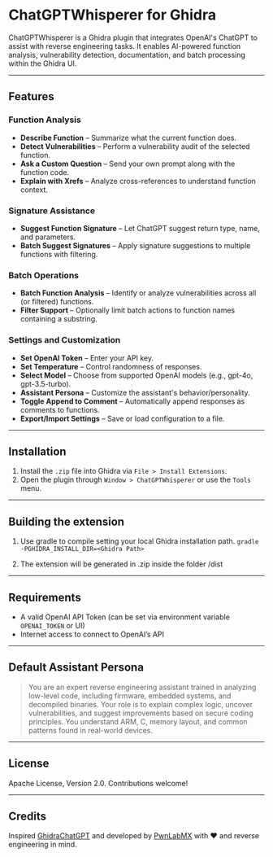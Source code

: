# ChatGPTWhisperer for Ghidra

ChatGPTWhisperer is a Ghidra plugin that integrates OpenAI's ChatGPT to assist with reverse engineering tasks. It enables AI-powered function analysis, vulnerability detection, documentation, and batch processing within the Ghidra UI.

---

## Features

### Function Analysis
- **Describe Function** – Summarize what the current function does.
- **Detect Vulnerabilities** – Perform a vulnerability audit of the selected function.
- **Ask a Custom Question** – Send your own prompt along with the function code.
- **Explain with Xrefs** – Analyze cross-references to understand function context.

### Signature Assistance
- **Suggest Function Signature** – Let ChatGPT suggest return type, name, and parameters.
- **Batch Suggest Signatures** – Apply signature suggestions to multiple functions with filtering.

### Batch Operations
- **Batch Function Analysis** – Identify or analyze vulnerabilities across all (or filtered) functions.
- **Filter Support** – Optionally limit batch actions to function names containing a substring.

### Settings and Customization
- **Set OpenAI Token** – Enter your API key.
- **Set Temperature** – Control randomness of responses.
- **Select Model** – Choose from supported OpenAI models (e.g., gpt-4o, gpt-3.5-turbo).
- **Assistant Persona** – Customize the assistant's behavior/personality.
- **Toggle Append to Comment** – Automatically append responses as comments to functions.
- **Export/Import Settings** – Save or load configuration to a file.

---

## Installation

1. Install the `.zip` file into Ghidra via `File > Install Extensions`.
2. Open the plugin through `Window > ChatGPTWhisperer` or use the `Tools` menu.
---

## Building the extension

1. Use gradle to compile setting your local Ghidra installation path.
`gradle -PGHIDRA_INSTALL_DIR=<Ghidra Path>`

2. The extension will be generated in .zip inside the folder /dist
---

## Requirements
- A valid OpenAI API Token (can be set via environment variable `OPENAI_TOKEN` or UI)
- Internet access to connect to OpenAI’s API

---

## Default Assistant Persona
> You are an expert reverse engineering assistant trained in analyzing low-level code, including firmware, embedded systems, and decompiled binaries. Your role is to explain complex logic, uncover vulnerabilities, and suggest improvements based on secure coding principles. You understand ARM, C, memory layout, and common patterns found in real-world devices.

---

## License
Apache License, Version 2.0. Contributions welcome!

---

## Credits
Inspired [GhidraChatGPT](https://github.com/likvidera/GhidraChatGPTby) and developed by [PwnLabMX](https://github.com/PwnLabMX) with ❤️ and reverse engineering in mind.
